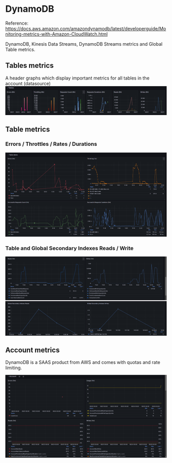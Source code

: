 # DynamoDB

Reference: https://docs.aws.amazon.com/amazondynamodb/latest/developerguide/Monitoring-metrics-with-Amazon-CloudWatch.html

DynamoDB, Kinesis Data Streams, DynamoDB Streams metrics and Global Table metrics.

## Tables metrics
A header graphs which display important metrics for all tables in the account (datasource)
![Tables metrics](./tables.png)

## Table metrics

### Errors / Throttles / Rates / Durations
![Errors / Throttles / Rates / Durations metrics](./table-0.png)

### Table and Global Secondary Indexes Reads / Write
![Table Reads / Write](./table-1.png)
![Global Secondary Indexes Reads / Write](./table-2.png)

## Account metrics
DynamoDB is a SAAS product from AWS and comes with quotas and rate limiting.

![Account metrics](./account.png)